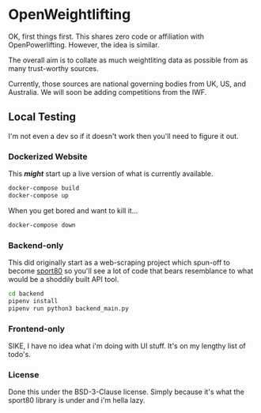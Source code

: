 # OpenWeightlifting

OK, first things first. This shares zero code or affiliation with OpenPowerlifting. However, the idea is similar. 

The overall aim is to collate as much weightliting data as possible from as many trust-worthy sources. 

Currently, those sources are national governing bodies from UK, US, and Australia. We will soon be adding competitions from the IWF.

## Local Testing

I'm not even a dev so if it doesn't work then you'll need to figure it out.
### Dockerized Website
This _**might**_ start up a live version of what is currently available.
```bash
docker-compose build
docker-compose up
```
When you get bored and want to kill it...

```bash
docker-compose down
```

### Backend-only
This did originally start as a web-scraping project which spun-off to become [sport80](https://github.com/euanwm/sport80_api) so you'll see a lot of code that bears resemblance to what would be a shoddily built API tool.
```bash
cd backend
pipenv install
pipenv run python3 backend_main.py
```

### Frontend-only
SIKE, I have no idea what i'm doing with UI stuff. It's on my lengthy list of todo's.

### License
Done this under the BSD-3-Clause license. Simply because it's what the sport80 library is under and i'm hella lazy.
